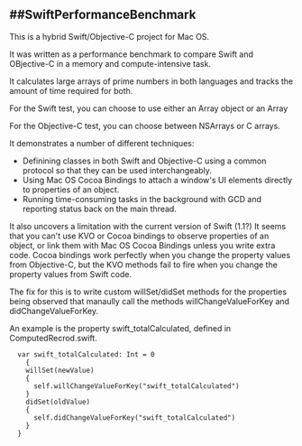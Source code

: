 ##SwiftPerformanceBenchmark
---------------

This is a hybrid Swift/Objective-C project for Mac OS.

It was written as a performance benchmark to compare Swift and OBjective-C in a memory and compute-intensive task.

It calculates large arrays of prime numbers in both languages and tracks the amount of time required for both.

For the Swift test, you can choose to use either an Array object or an Array<UInt32>

For the Objective-C test, you can choose between NSArrays or C arrays.


It demonstrates a number of different techniques:

 * Definining classes in both Swift and Objective-C using a common protocol so that they can be used interchangeably. 
 * Using Mac OS Cocoa Bindings to attach a window's UI elements directly to properties of an object.
 * Running time-consuming tasks in the background with GCD and reporting status back on the main thread.


It also uncovers a limitation with the current version of Swift (1.1?) It seems that you can't use KVO or Cocoa bindings to observe properties of an object, or link them with Mac OS Cocoa Bindings unless you write extra code. Cocoa bindings work perfectly when you change the property values from Objective-C, but the KVO methods fail to fire when you change the property values from Swift code.

The fix for this is to write custom willSet/didSet methods for the properties being observed that manaully call the methods willChangeValueForKey and didChangeValueForKey.

An example is the property swift_totalCalculated, defined in ComputedRecrod.swift.

	  var swift_totalCalculated: Int = 0
	    {
	    willSet(newValue)
	    {
	      self.willChangeValueForKey("swift_totalCalculated")
	    }
	    didSet(oldValue)
	    {
	      self.didChangeValueForKey("swift_totalCalculated")
	    }
	  }


